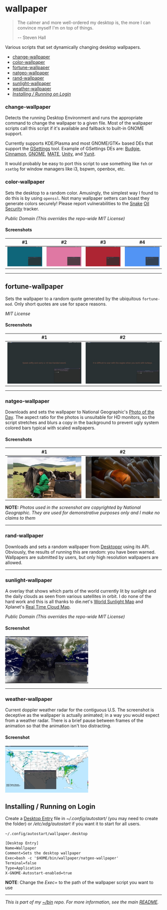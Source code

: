 # wallpaper

> The calmer and more well-ordered my desktop is, the more I can convince myself I'm on top of things. 
> 
> -- Steven Hall

Various scripts that set dynamically changing desktop wallpapers. 

- [change-wallpaper](#change-wallpaper)
- [color-wallpaper](#color-wallpaper)
- [fortune-wallpaper](#fortune-wallpaper)
- [natgeo-wallpaper](#natgeo-wallpaper)
- [rand-wallpaper](#rand-wallpaper)
- [sunlight-wallpaper](#sunlight-wallpaper)
- [weather-wallpaper](#weather-wallpaper)
- *[Installing / Running on Login](#installing)*

### change-wallpaper
<a name="change-wallpaper"></a>
Detects the running Desktop Environment and runs the appropriate command to change the wallpaper to a given file. Most of the wallpaper scripts call this script if it's available and fallback to built-in GNOME support.

Currently supports KDE/Plasma and most GNOME/GTK+ based DEs that support the [GSettings](https://developer.gnome.org/gio/stable/GSettings.html) tool. Example of GSettings DEs are: [Budgie](https://solus-project.com/budgie/), [Cinnamon](http://developer.linuxmint.com/projects.html), [GNOME](https://www.gnome.org/), [MATE](https://mate-desktop.org/), [Unity](http://unity.ubuntu.com/), and [Yunit](https://yunit.io/).

It would probably be easy to port this script to use something like `feh` or `xsetbg` for window managers like i3, bspwm, openbox, etc.

### color-wallpaper
<a name="color-wallpaper"></a>
Sets the desktop to a random color. Amusingly, the simplest way I found to do this is by using `openssl`. Not many wallpaper setters can boast they generate colors securely! Please report vulnerabilities to the [Snake](http://www.philzimmermann.com/EN/essays/SnakeOil.html) [Oil](https://www.schneier.com/crypto-gram/archives/1999/0215.html#snakeoil) [Security](http://www.interhack.net/people/cmcurtin/snake-oil-faq.html) tracker.  

*Public Domain (This overrides the repo-wide MIT License)* 

#### Screenshots
|  #1  |  #2  |  #3  |  #4  |
| ---- | ---- | ---- | ---- |
| [ ![](https://raw.githubusercontent.com/keithieopia/bin/master/.readme-assets/wallpaper-color1-thumb.jpg) ](https://raw.githubusercontent.com/keithieopia/bin/master/.readme-assets/wallpaper-color1.jpg) | [ ![](https://raw.githubusercontent.com/keithieopia/bin/master/.readme-assets/wallpaper-color2-thumb.jpg) ](https://raw.githubusercontent.com/keithieopia/bin/master/.readme-assets/wallpaper-color2.jpg) | [ ![](https://raw.githubusercontent.com/keithieopia/bin/master/.readme-assets/wallpaper-color3-thumb.jpg) ](https://raw.githubusercontent.com/keithieopia/bin/master/.readme-assets/wallpaper-color3.jpg) | [ ![](https://raw.githubusercontent.com/keithieopia/bin/master/.readme-assets/wallpaper-color4-thumb.jpg) ](https://raw.githubusercontent.com/keithieopia/bin/master/.readme-assets/wallpaper-color4.jpg) |

---

## fortune-wallpaper
<a name="fortune-wallpaper"></a>
Sets the wallpaper to a random quote generated by the ubiquitous `fortune-mod`. Only short quotes are use for space reasons.

*MIT License* 

#### Screenshots
|  #1  |  #2  |
| ---- | ---- |
| [ ![](https://raw.githubusercontent.com/keithieopia/bin/master/.readme-assets/wallpaper-fortune1-thumb.jpg) ](https://raw.githubusercontent.com/keithieopia/bin/master/.readme-assets/wallpaper-fortune1.jpg) | [ ![](https://raw.githubusercontent.com/keithieopia/bin/master/.readme-assets/wallpaper-fortune2-thumb.jpg) ](https://raw.githubusercontent.com/keithieopia/bin/master/.readme-assets/wallpaper-fortune2.jpg) |

---

### natgeo-wallpaper
<a name="natgeo-wallpaper"></a>
Downloads and sets the wallpaper to National Geographic's [Photo of the Day](http://www.nationalgeographic.com/photography/photo-of-the-day/). The aspect ratio for the photos is unsuitable for HD monitors, so the script stretches and blurs a copy in the background to prevent ugly system colored bars typical with scaled wallpapers.  

#### Screenshots
|  #1  |  #2  |
| ---- | ---- |
| [ ![](https://raw.githubusercontent.com/keithieopia/bin/master/.readme-assets/wallpaper-natgeo1-thumb.jpg) ](https://raw.githubusercontent.com/keithieopia/bin/master/.readme-assets/wallpaper-natgeo1.jpg) | [ ![](https://raw.githubusercontent.com/keithieopia/bin/master/.readme-assets/wallpaper-natgeo2-thumb.jpg) ](https://raw.githubusercontent.com/keithieopia/bin/master/.readme-assets/wallpaper-natgeo2.jpg) |

**NOTE:** *Photos used in the screenshot are copyrighted by National Geographic. They are used for demonstrative purposes only and I make no claims to them* 

---

### rand-wallpaper
<a name="rand-wallpaper"></a>
Downloads and sets a random wallpaper from [Desktoppr](https://www.desktoppr.co/) using its API. Obviously, the results of running this are random: you have been warned. Wallpapers are submitted by users, but only high resolution wallpapers are allowed.

---

### sunlight-wallpaper
<a name="sunlight-wallpaper"></a>
A overlay that shows which parts of the world currently lit by sunlight and the daily clouds as seen from various satellites in orbit. I do none of the hard work and this is all thanks to die.net's [World Sunlight Map](https://www.die.net/earth/) and Xplanet's [Real Time Cloud Map](http://xplanet.sourceforge.net/clouds.php). 

*Public Domain (This overrides the repo-wide MIT License)*  

#### Screenshot
[ ![](https://raw.githubusercontent.com/keithieopia/bin/master/.readme-assets/wallpaper-sunlight-thumb.jpg) ](https://raw.githubusercontent.com/keithieopia/bin/master/.readme-assets/wallpaper-sunlight.jpg)

---

### weather-wallpaper
<a name="weather-wallpaper"></a>
Current doppler weather radar for the contiguous U.S. The screenshot is deceptive as the wallpaper is actually animated; in a way you would expect from a weather radar. There is a brief pause between frames of the animation so that the animation isn't too distracting. 

#### Screenshot
[ ![](https://raw.githubusercontent.com/keithieopia/bin/master/.readme-assets/wallpaper-weather-thumb.jpg) ](https://raw.githubusercontent.com/keithieopia/bin/master/.readme-assets/wallpaper-weather.jpg)


## Installing / Running on Login
<a name="installing"></a>
Create a [Desktop Entry](https://specifications.freedesktop.org/desktop-entry-spec/desktop-entry-spec-latest.html) file in *~/.config/autostart/* (you may need to create the folder) or */etc/xdg/autostart* if you want it to start for all users.

`~/.config/autostart/wallpaper.desktop`

```desktop
[Desktop Entry]
Name=Wallpaper
Comment=Sets the desktop wallpaper
Exec=bash -c '$HOME/bin/wallpaper/natgeo-wallpaper'
Terminal=false
Type=Application
X-GNOME-Autostart-enabled=true
```

**NOTE**: Change the *Exec=* to the path of the wallpaper script you want to use

---
*This is part of my [~/bin](https://github.com/keithieopia/linux-guides) repo. For more information, see the main [README](https://github.com/keithieopia/bin/blob/master/README.md).*
